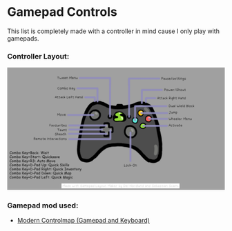 # Gamepad Controls 

This list is completely made with a controller in mind cause I only play with gamepads. 

### Controller Layout:
<img src="https://raw.githubusercontent.com/Styyx1/Nocturnia-Readme/af679fea23423cdb829f30c9f988cc6545bb33df/files/NocturniaGamepadLayout.png" />

### Gamepad mod used: 
- [Modern Controlmap (Gamepad and Keyboard)](https://www.nexusmods.com/skyrimspecialedition/mods/89649)






